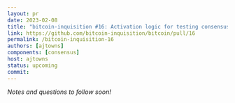 ```yaml
---
layout: pr
date: 2023-02-08
title: "bitcoin-inquisition #16: Activation logic for testing consensus changes"
link: https://github.com/bitcoin-inquisition/bitcoin/pull/16
permalink: /bitcoin-inquisition-16
authors: [ajtowns]
components: [consensus]
host: ajtowns
status: upcoming
commit:
---
```


_Notes and questions to follow soon!_

<!-- TODO: Before meeting, add notes and questions
## Notes

## Questions
1. Did you review the PR? [Concept ACK, approach ACK, tested ACK, or NACK](https://github.com/bitcoin/bitcoin/blob/master/CONTRIBUTING.md#peer-review)?
-->


<!-- TODO: After meeting, uncomment and add meeting log between the irc tags
## Meeting Log

{% irc %}
{% endirc %}
-->
